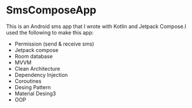 # SmsComposeApp
This is an Android sms app that I wrote with Kotlin and Jetpack Compose.I used the following to make this app:
* Permission (send & receive sms)
* Jetpack compose
* Room database
* MVVM
* Clean Architecture
* Dependency Injection
* Coroutines
* Desing Pattern
* Material Desing3
* OOP

